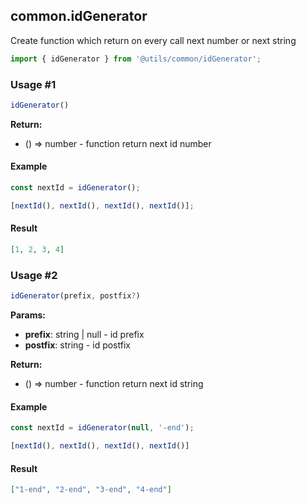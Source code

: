 ## common.idGenerator

Create function which return on every call next number or next string

```javascript
import { idGenerator } from '@utils/common/idGenerator';
```

### Usage #1

```javascript
idGenerator()
```

**Return:**

* () => number - function return next id number

#### Example

```javascript
const nextId = idGenerator();

[nextId(), nextId(), nextId(), nextId()];
```

#### Result

```json
[1, 2, 3, 4]
```

### Usage #2

```javascript
idGenerator(prefix, postfix?)
```

**Params:**

* **prefix**: string | null - id prefix
* **postfix**: string - id postfix

**Return:**

* () => number - function return next id string

#### Example

```javascript
const nextId = idGenerator(null, '-end');

[nextId(), nextId(), nextId(), nextId()]
```

#### Result

```json
["1-end", "2-end", "3-end", "4-end"]
```
